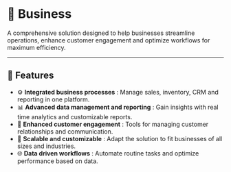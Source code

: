 # 💼 Business

A comprehensive solution designed to help businesses streamline operations, enhance customer engagement and optimize workflows for maximum efficiency.

---

## 🚀 Features  
- ⚙️ **Integrated business processes** : Manage sales, inventory, CRM and reporting in one platform.  
- 📊 **Advanced data management and reporting** : Gain insights with real time analytics and customizable reports.  
- 🤝 **Enhanced customer engagement** : Tools for managing customer relationships and communication.  
- 🔄 **Scalable and customizable** : Adapt the solution to fit businesses of all sizes and industries.  
- 🌐 **Data driven workflows** : Automate routine tasks and optimize performance based on data.
